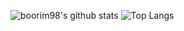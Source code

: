 ![boorim98's github stats](https://github-readme-stats.vercel.app/api?username=boorim98&show_icons=true&theme=buefy)
![Top Langs](https://github-readme-stats.vercel.app/api/top-langs/?username=boorim98&layout=compact&hide=csharp)
